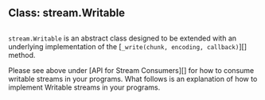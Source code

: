 ## Class: stream.Writable

## 

`stream.Writable` is an abstract class designed to be extended with an
underlying implementation of the \[`_write(chunk, encoding, callback)`\]\[\] method.

Please see above under \[API for Stream Consumers\]\[\] for how to consume
writable streams in your programs. What follows is an explanation of
how to implement Writable streams in your programs.